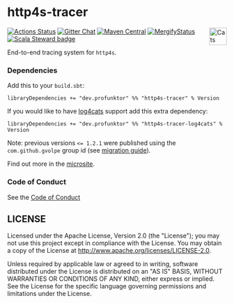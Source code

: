 http4s-tracer
=============

[![Actions Status](https://github.com/profunktor/http4s-tracer/workflows/Build/badge.svg)](https://github.com/profunktor/http4s-tracer/actions)
[![Gitter Chat](https://badges.gitter.im/profunktor-dev/http4s-tracer.svg)](https://gitter.im/profunktor-dev/http4s-tracer)
[![Maven Central](https://img.shields.io/maven-central/v/dev.profunktor/http4s-tracer_2.12.svg)](http://search.maven.org/#search%7Cga%7C1%7Chttp4s-tracer) <a href="https://typelevel.org/cats/"><img src="https://typelevel.org/cats/img/cats-badge.svg" height="40px" align="right" alt="Cats friendly" /></a>
[![MergifyStatus](https://img.shields.io/endpoint.svg?url=https://gh.mergify.io/badges/profunktor/http4s-tracer&style=flat)](https://mergify.io)
[![Scala Steward badge](https://img.shields.io/badge/Scala_Steward-helping-brightgreen.svg?style=flat&logo=data:image/png;base64,iVBORw0KGgoAAAANSUhEUgAAAA4AAAAQCAMAAAARSr4IAAAAVFBMVEUAAACHjojlOy5NWlrKzcYRKjGFjIbp293YycuLa3pYY2LSqql4f3pCUFTgSjNodYRmcXUsPD/NTTbjRS+2jomhgnzNc223cGvZS0HaSD0XLjbaSjElhIr+AAAAAXRSTlMAQObYZgAAAHlJREFUCNdNyosOwyAIhWHAQS1Vt7a77/3fcxxdmv0xwmckutAR1nkm4ggbyEcg/wWmlGLDAA3oL50xi6fk5ffZ3E2E3QfZDCcCN2YtbEWZt+Drc6u6rlqv7Uk0LdKqqr5rk2UCRXOk0vmQKGfc94nOJyQjouF9H/wCc9gECEYfONoAAAAASUVORK5CYII=)](https://scala-steward.org)

End-to-end tracing system for `http4s`.

### Dependencies

Add this to your `build.sbt`:

```
libraryDependencies += "dev.profunktor" %% "http4s-tracer" % Version
```

If you would like to have [log4cats](https://christopherdavenport.github.io/log4cats/) support add this extra dependency:

```
libraryDependencies += "dev.profunktor" %% "http4s-tracer-log4cats" % Version
```

Note: previous versions `<= 1.2.1` were published using the `com.github.gvolpe` group id (see [migration
guide](https://github.com/profunktor/http4s-tracer/wiki/Migration-guide-(vim))).


Find out more in the [microsite](https://http4s-tracer.profunktor.dev/).

### Code of Conduct

See the [Code of Conduct](https://http4s-tracer.profunktor.dev/CODE_OF_CONDUCT)

## LICENSE

Licensed under the Apache License, Version 2.0 (the "License"); you may not use this project except in compliance with
the License. You may obtain a copy of the License at http://www.apache.org/licenses/LICENSE-2.0.

Unless required by applicable law or agreed to in writing, software distributed under the License is distributed on an
"AS IS" BASIS, WITHOUT WARRANTIES OR CONDITIONS OF ANY KIND, either express or implied. See the License for the specific
language governing permissions and limitations under the License.

